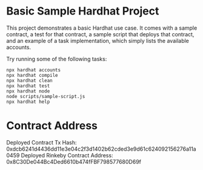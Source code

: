 # Basic Sample Hardhat Project

This project demonstrates a basic Hardhat use case. It comes with a sample contract, a test for that contract, a sample script that deploys that contract, and an example of a task implementation, which simply lists the available accounts.

Try running some of the following tasks:

```shell
npx hardhat accounts
npx hardhat compile
npx hardhat clean
npx hardhat test
npx hardhat node
node scripts/sample-script.js
npx hardhat help
```

# Contract Address

Deployed Contract Tx Hash: 0xdcb6241d4436dd11e3e04c2f3d1402b62cded3e9d61c624092156276a11a0459
Deployed Rinkeby Contract Address: 0x8C30De044Bc4Ded6610b474fFBF798577680D69f